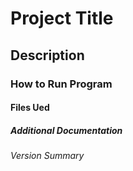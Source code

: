 # Project Title
## Description
### How to Run Program
#### Files Ued
##### Additional Documentation
###### Version Summary

